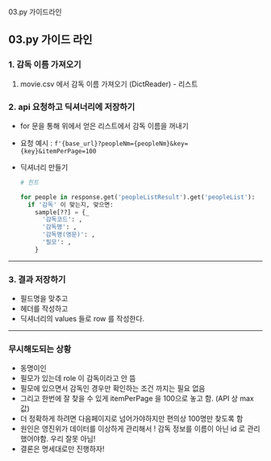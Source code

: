 03.py 가이드라인



## 03.py 가이드 라인

### 1. 감독 이름 가져오기

1. movie.csv 에서 감독 이름 가져오기 (DictReader) - 리스트



### 2. api 요청하고 딕셔너리에 저장하기

- for 문을 통해 위에서 얻은 리스트에서 감독 이름을 꺼내기
- 요청 예시 : `f'{base_url}?peopleNm={peopleNm}&key={key}&itemPerPage=100`

- 딕셔너리 만들기

  ```python
  # 힌트
  
  for people in response.get('peopleListResult').get('peopleList'):
    if '감독' 이 맞는지, 맞으면:
      sample[??] = {_
        '감독코드': ,
        '감독명': ,
        '감독명(영문)': ,
        '필모': ,
      }
  ```



---



### 3. 결과 저장하기

- 필드명을 맞추고
- 헤더를 작성하고
- 딕셔너리의 values 들로 row 를 작성한다.



----



### 무시해도되는 상황

- 동명이인
- 필모가 있는데 role 이 감독이라고 안 뜸
- 필모에 있으면서 감독인 경우만 확인하는 조건 까지는 필요 없음
- 그리고 한번에 잘 찾을 수 있게 itemPerPage 을 100으로 놓고 함. (API 상 max 값)
- 더 정확하게 하려면 다음페이지로 넘어가야하지만 편의상 100명만 찾도록 함
- 원인은 영진위가 데이터를 이상하게 관리해서 !  감독 정보를 이름이 아닌 id 로 관리했어야함. 우리 잘못 아님!
- 결론은 명세대로만 진행하자!



